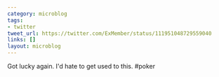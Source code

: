 ```yaml
---
category: microblog
tags:
- twitter
tweet_url: https://twitter.com/ExMember/status/111951048729559040
links: []
layout: microblog
---
```

Got lucky again. I'd hate to get used to this. #poker
